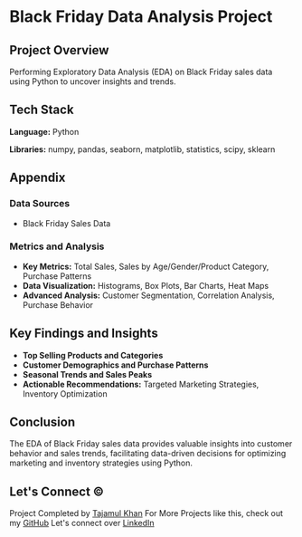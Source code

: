 # Black Friday Data Analysis Project

## Project Overview

Performing Exploratory Data Analysis (EDA) on Black Friday sales data using Python to uncover insights and trends.

## Tech Stack

**Language:** Python

**Libraries:** numpy, pandas, seaborn, matplotlib, statistics, scipy, sklearn

## Appendix

### Data Sources

- Black Friday Sales Data

### Metrics and Analysis

- **Key Metrics:** Total Sales, Sales by Age/Gender/Product Category, Purchase Patterns
- **Data Visualization:** Histograms, Box Plots, Bar Charts, Heat Maps
- **Advanced Analysis:** Customer Segmentation, Correlation Analysis, Purchase Behavior

## Key Findings and Insights

- **Top Selling Products and Categories**
- **Customer Demographics and Purchase Patterns**
- **Seasonal Trends and Sales Peaks**
- **Actionable Recommendations:** Targeted Marketing Strategies, Inventory Optimization

## Conclusion

The EDA of Black Friday sales data provides valuable insights into customer behavior and sales trends, facilitating data-driven decisions for optimizing marketing and inventory strategies using Python.

## Let's Connect ©

Project Completed by [Tajamul Khan](https://github.com/tajamulk2)
For More Projects like this, check out my [GitHub](https://github.com/tajamulk2)
Let's connect over [LinkedIn](https://www.linkedin.com/in/tajamulk2/)
